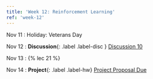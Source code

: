 ```yaml
---
title: 'Week 12: Reinforcement Learning'
ref: 'week-12'
---
```


Nov 11
: Holiday: Veterans Day

Nov 12
: **Discussion**{: .label .label-disc } [Discussion 10]()

Nov 13
: {% lec 21 %}

Nov 14
: **Project**{: .label .label-hw} [Project Proposal Due]()
